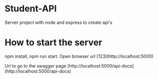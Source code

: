 # Student-API 

Server project with node and express to create api's

# How to start the server

<p>npm install, npm run start. Open browser url [123](http://localhost:5000)</p>
<p>Url to go to the swagger page [http://localhost:5000/api-docs](http://localhost:5000/api-docs)</p>
